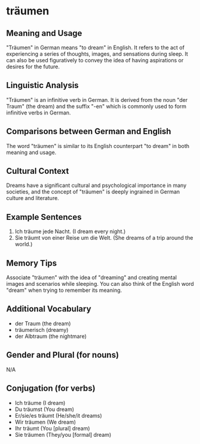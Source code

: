 # träumen
## Meaning and Usage
"Träumen" in German means "to dream" in English. It refers to the act of experiencing a series of thoughts, images, and sensations during sleep. It can also be used figuratively to convey the idea of having aspirations or desires for the future.

## Linguistic Analysis
"Träumen" is an infinitive verb in German. It is derived from the noun "der Traum" (the dream) and the suffix "-en" which is commonly used to form infinitive verbs in German.

## Comparisons between German and English
The word "träumen" is similar to its English counterpart "to dream" in both meaning and usage.

## Cultural Context
Dreams have a significant cultural and psychological importance in many societies, and the concept of "träumen" is deeply ingrained in German culture and literature.

## Example Sentences
1. Ich träume jede Nacht. (I dream every night.)
2. Sie träumt von einer Reise um die Welt. (She dreams of a trip around the world.)

## Memory Tips
Associate "träumen" with the idea of "dreaming" and creating mental images and scenarios while sleeping. You can also think of the English word "dream" when trying to remember its meaning.

## Additional Vocabulary
- der Traum (the dream)
- träumerisch (dreamy)
- der Albtraum (the nightmare)

## Gender and Plural (for nouns)
N/A

## Conjugation (for verbs)
- Ich träume (I dream)
- Du träumst (You dream)
- Er/sie/es träumt (He/she/it dreams)
- Wir träumen (We dream)
- Ihr träumt (You [plural] dream)
- Sie träumen (They/you [formal] dream)
